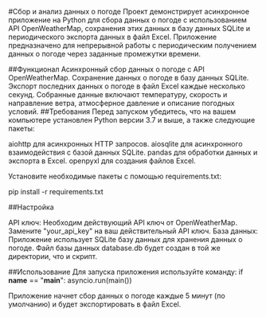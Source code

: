 #Сбор и анализ данных о погоде
Проект демонстрирует асинхронное приложение на Python для сбора данных о погоде с использованием API OpenWeatherMap, сохранения этих данных в базу данных SQLite и периодического экспорта данных в файл Excel. Приложение предназначено для непрерывной работы с периодическим получением данных о погоде через заданные промежутки времени.

##Функционал
Асинхронный сбор данных о погоде с API OpenWeatherMap.
Сохранение данных о погоде в базу данных SQLite.
Экспорт последних данных о погоде в файл Excel каждые несколько секунд.
Собранные данные включают температуру, скорость и направление ветра, атмосферное давление и описание погодных условий.
##Требования
Перед запуском убедитесь, что на вашем компьютере установлен Python версии 3.7 и выше, а также следующие пакеты:

aiohttp для асинхронных HTTP запросов.
aiosqlite для асинхронного взаимодействия с базой данных SQLite.
pandas для обработки данных и экспорта в Excel.
openpyxl для создания файлов Excel.

Установите необходимые пакеты с помощью requirements.txt:

pip install -r requirements.txt

##Настройка

API ключ: Необходим действующий API ключ от OpenWeatherMap. Замените "your_api_key" на ваш действительный API ключ.
База данных: Приложение использует SQLite базу данных для хранения данных о погоде. Файл базы данных database.db будет создан в той же директории, что и скрипт.

##Использование
Для запуска приложения используйте команду:
if __name__ == "__main__":
    asyncio.run(main())

Приложение начнет сбор данных о погоде каждые 5 минут (по умолчанию) и будет экспортировать в файл Excel.



    
